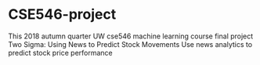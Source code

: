 # CSE546-project
This 2018 autumn quarter UW cse546 machine learning course final project
Two Sigma: Using News to Predict Stock Movements
Use news analytics to predict stock price performance

